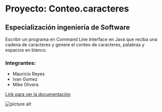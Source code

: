 # Proyecto: Conteo.caracteres
## Especialización ingeniería de Software
Escribir un programa en Command Line Interface en Java que reciba una cadena de caracteres y genere el conteo de caracteres, palabras y espacios en blanco.

### Integrantes:
* Mauricio Reyes
* Ivan Gomez 
* Mike Olivera


[Link para ver la documentación](http://htmlpreview.github.io/?https://github.com/ivango0324/Conteo.caracteres/blob/master/dist/javadoc/index.html)


![picture alt](http://carrerasuniversitarias.com.co/logos/original/logo-universidad-de-los-llanos.png "Unillanos")
